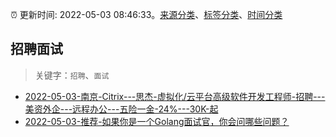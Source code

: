 :alarm_clock: 更新时间: 2022-05-03 08:46:33。[来源分类](../README.md)、[标签分类](../TAGS.md)、[时间分类](../TIMELINE.md)

## 招聘面试


> 关键字：`招聘`、`面试`



- [2022-05-03-南京-Citrix---思杰-虚拟化/云平台高级软件开发工程师-招聘---美资外企---远程办公---五险一金-24%---30K-起](https://www.v2ex.com/t/850608) 
- [2022-05-03-推荐-如果你是一个Golang面试官，你会问哪些问题？](https://toutiao.io/k/0acpnu3) 